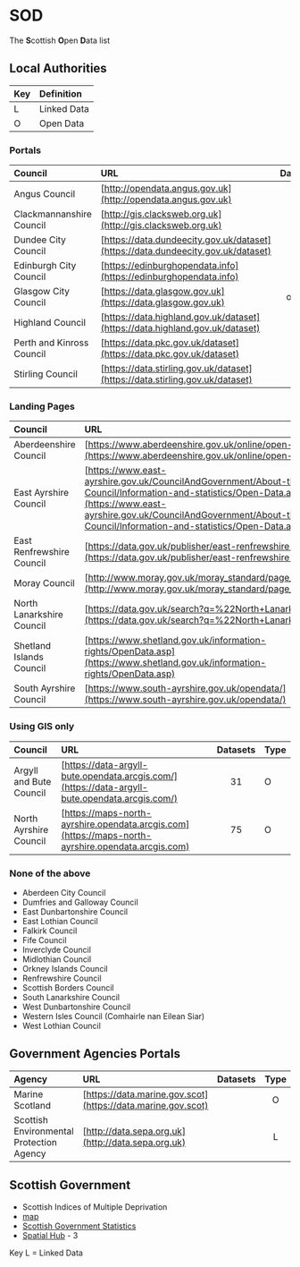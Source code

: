 # SOD
The **S**cottish **O**pen **D**ata list

## Local Authorities
| Key       | Definition        |
| :------------- |:-------------| 
|L|Linked Data|
|O|Open Data|

### Portals

| Council       | URL         | Datasets | Type |
| :------------- |:-------------| :-----:|:------:|
| Angus Council | [http://opendata.angus.gov.uk](http://opendata.angus.gov.uk)  | 32 | O|
| Clackmannanshire Council | [http://gis.clacksweb.org.uk](http://gis.clacksweb.org.uk) | 18 |O|
| Dundee City Council |[https://data.dundeecity.gov.uk/dataset](https://data.dundeecity.gov.uk/dataset)| 48|O|
| Edinburgh City Council| [https://edinburghopendata.info](https://edinburghopendata.info)| 234|O|
| Glasgow City Council | [https://data.glasgow.gov.uk](https://data.glasgow.gov.uk)| offline |O|
| Highland Council |[https://data.highland.gov.uk/dataset](https://data.highland.gov.uk/dataset)| 0|O|
| Perth and Kinross Council|[https://data.pkc.gov.uk/dataset](https://data.pkc.gov.uk/dataset) | 40|O|
| Stirling Council | [https://data.stirling.gov.uk/dataset](https://data.stirling.gov.uk/dataset)| 3|O|



### Landing Pages 
| Council       | URL         | Datasets |Type|
| :------------- |:-------------| :-----:|:---:|
|Aberdeenshire Council|[https://www.aberdeenshire.gov.uk/online/open-data/](https://www.aberdeenshire.gov.uk/online/open-data/)|19|O|
|East Ayrshire Council|[https://www.east-ayrshire.gov.uk/CouncilAndGovernment/About-the-Council/Information-and-statistics/Open-Data.aspx](https://www.east-ayrshire.gov.uk/CouncilAndGovernment/About-the-Council/Information-and-statistics/Open-Data.aspx)|4|O|
|East Renfrewshire Council|[https://data.gov.uk/publisher/east-renfrewshire-council](https://data.gov.uk/publisher/east-renfrewshire-council)|5|O|
|Moray Council|[http://www.moray.gov.uk/moray_standard/page_110140.html](http://www.moray.gov.uk/moray_standard/page_110140.html)|8|O|
|North Lanarkshire Council|[https://data.gov.uk/search?q=%22North+Lanarkshire%22](https://data.gov.uk/search?q=%22North+Lanarkshire%22) |17|O|
|Shetland Islands Council|[https://www.shetland.gov.uk/information-rights/OpenData.asp](https://www.shetland.gov.uk/information-rights/OpenData.asp)|4|O|
|South Ayrshire Council|[https://www.south-ayrshire.gov.uk/opendata/](https://www.south-ayrshire.gov.uk/opendata/)|17|O|

### Using GIS only
| Council       | URL         | Datasets |Type|
| :------------- |:-------------| :-----:|:----|
|Argyll and Bute Council|[https://data-argyll-bute.opendata.arcgis.com/](https://data-argyll-bute.opendata.arcgis.com/) |31|O|
|North Ayrshire Council|[https://maps-north-ayrshire.opendata.arcgis.com](https://maps-north-ayrshire.opendata.arcgis.com)|75|O|

### None of the above

- Aberdeen City Council
- Dumfries and Galloway Council
- East Dunbartonshire Council
- East Lothian Council
- Falkirk Council
- Fife Council
- Inverclyde Council
- Midlothian Council
- Orkney Islands Council
- Renfrewshire Council
- Scottish Borders Council
- South Lanarkshire Council
- West Dunbartonshire Council
- Western Isles Council (Comhairle nan Eilean Siar)
- West Lothian Council


## Government Agencies Portals
| Agency      | URL         | Datasets |Type|
| :------------- |:-------------| :-----:|:---:|
|Marine Scotland|[https://data.marine.gov.scot](https://data.marine.gov.scot)||O|
|Scottish Environmental Protection Agency|[http://data.sepa.org.uk](http://data.sepa.org.uk)||L|

## Scottish Government 
- Scottish Indices of Multiple Deprivation 
 - [map](http://simd.scot/2016/#/simd2016/BTTTFTT/9/-4.0000/55.9000/)
- [Scottish Government Statistics](http://statistics.gov.scot/home?_ga=2.257996684.769017547.1528731593-1239213985.1463907445)
 - [Spatial Hub](http://www.spatialhub.scot/get-data/) - 3

Key
L = Linked Data